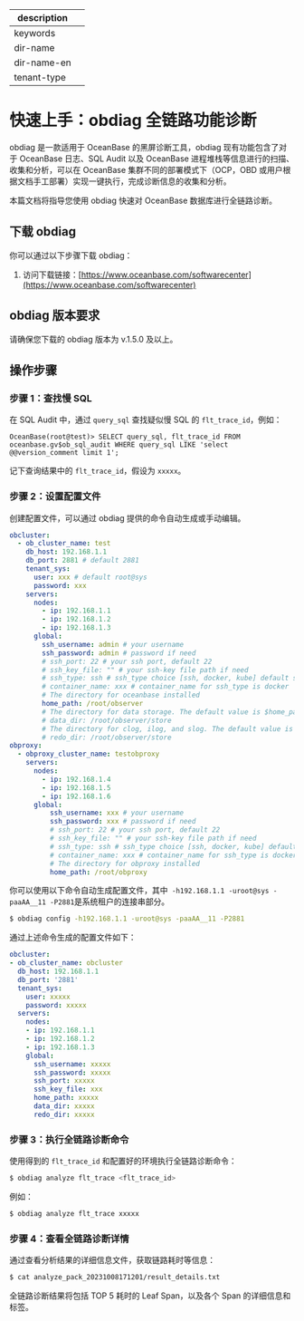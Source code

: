 |description||
|---|---|
|keywords||
|dir-name||
|dir-name-en||
|tenant-type||

# 快速上手：obdiag 全链路功能诊断

obdiag 是一款适用于 OceanBase 的黑屏诊断工具，obdiag 现有功能包含了对于 OceanBase 日志、SQL Audit 以及 OceanBase 进程堆栈等信息进行的扫描、收集和分析，可以在 OceanBase 集群不同的部署模式下（OCP，OBD 或用户根据文档手工部署）实现一键执行，完成诊断信息的收集和分析。

本篇文档将指导您使用 obdiag 快速对 OceanBase 数据库进行全链路诊断。

## 下载 obdiag

你可以通过以下步骤下载 obdiag：

1. 访问下载链接：[https://www.oceanbase.com/softwarecenter](https://www.oceanbase.com/softwarecenter)

## obdiag 版本要求

请确保您下载的 obdiag 版本为 v.1.5.0 及以上。

## 操作步骤

### 步骤 1：查找慢 SQL

在 SQL Audit 中，通过 `query_sql` 查找疑似慢 SQL 的 `flt_trace_id`，例如：

```shell
OceanBase(root@test)> SELECT query_sql, flt_trace_id FROM oceanbase.gv$ob_sql_audit WHERE query_sql LIKE 'select @@version_comment limit 1';
```

记下查询结果中的 `flt_trace_id`，假设为 `xxxxx`。

### 步骤 2：设置配置文件

创建配置文件，可以通过 obdiag 提供的命令自动生成或手动编辑。

```yaml
obcluster:
  - ob_cluster_name: test
    db_host: 192.168.1.1
    db_port: 2881 # default 2881
    tenant_sys:
      user: xxx # default root@sys
      password: xxx
    servers:
      nodes:
        - ip: 192.168.1.1
        - ip: 192.168.1.2
        - ip: 192.168.1.3
      global:
        ssh_username: admin # your username
        ssh_password: admin # password if need
        # ssh_port: 22 # your ssh port, default 22
        # ssh_key_file: "" # your ssh-key file path if need
        # ssh_type: ssh # ssh_type choice [ssh, docker, kube] default ssh
        # container_name: xxx # container_name for ssh_type is docker
        # The directory for oceanbase installed
        home_path: /root/observer
        # The directory for data storage. The default value is $home_path/store.
        # data_dir: /root/observer/store
        # The directory for clog, ilog, and slog. The default value is the same as the data_dir value.
        # redo_dir: /root/observer/store
obproxy:
  - obproxy_cluster_name: testobproxy
    servers:
      nodes:
        - ip: 192.168.1.4
        - ip: 192.168.1.5
        - ip: 192.168.1.6
      global:
          ssh_username: xxx # your username
          ssh_password: xxx # password if need
          # ssh_port: 22 # your ssh port, default 22
          # ssh_key_file: "" # your ssh-key file path if need
          # ssh_type: ssh # ssh_type choice [ssh, docker, kube] default ssh
          # container_name: xxx # container_name for ssh_type is docker
          # The directory for obproxy installed
          home_path: /root/obproxy

```

你可以使用以下命令自动生成配置文件，其中` -h192.168.1.1 -uroot@sys -paaAA__11 -P2881`是系统租户的连接串部分。

```bash
$ obdiag config -h192.168.1.1 -uroot@sys -paaAA__11 -P2881
```

通过上述命令生成的配置文件如下：

```yaml
obcluster:
- ob_cluster_name: obcluster
  db_host: 192.168.1.1
  db_port: '2881'
  tenant_sys:
    user: xxxxx
    password: xxxxx
  servers:
    nodes:
    - ip: 192.168.1.1
    - ip: 192.168.1.2
    - ip: 192.168.1.3
    global:
      ssh_username: xxxxx
      ssh_password: xxxxx
      ssh_port: xxxxx
      ssh_key_file: xxx
      home_path: xxxxx
      data_dir: xxxxx
      redo_dir: xxxxx
```

### 步骤 3：执行全链路诊断命令

使用得到的 `flt_trace_id` 和配置好的环境执行全链路诊断命令：

```bash
$ obdiag analyze flt_trace <flt_trace_id>
```

例如：

```bash
$ obdiag analyze flt_trace xxxxx
```

### 步骤 4：查看全链路诊断详情

通过查看分析结果的详细信息文件，获取链路耗时等信息：

```bash
$ cat analyze_pack_20231008171201/result_details.txt
```

全链路诊断结果将包括 TOP 5 耗时的 Leaf Span，以及各个 Span 的详细信息和标签。
